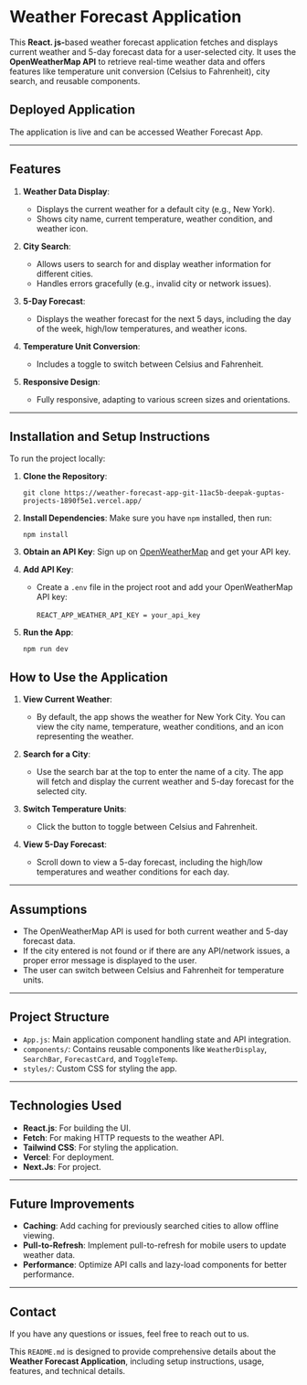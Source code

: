 <div class="flex max-w-full flex-col flex-grow">
<div class="min-h-[20px] text-message flex w-full flex-col items-end gap-2 whitespace-normal break-words [.text-message+&amp;]:mt-5" dir="auto" data-message-author-role="assistant" data-message-id="db7278fb-1a18-46e3-b5ec-393ef93be835">
<div class="flex w-full flex-col gap-1 empty:hidden first:pt-[3px]">
<div class="markdown prose w-full break-words dark:prose-invert dark">
<h1>Weather Forecast Application</h1>
<p>This&nbsp;<span style="box-sizing: border-box; margin: 0px; padding: 0px;"><strong>React. js-</strong>based weather forecast application&nbsp;</span>fetches and displays current weather and 5-day forecast data for a user-selected city. It uses the <strong>OpenWeatherMap API</strong> to retrieve real-time weather data and offers features like temperature unit conversion (Celsius to Fahrenheit), city search, and reusable components.</p>
<h2>Deployed Application</h2>
<p>The application is live and can be accessed <a target="https://weather-forecast-app-git-11ac5b-deepak-guptas-projects-1890f5e1.vercel.app/" rel="noopener">Weather Forecast App</a>.</p>
<hr />
<h2>Features</h2>
<ol>
<li>
<p><strong>Weather Data Display</strong>:</p>
<ul>
<li>Displays the current weather for a default city (e.g., New York).</li>
<li>Shows city name, current temperature, weather condition, and weather icon.</li>
</ul>
</li>
<li>
<p><strong>City Search</strong>:</p>
<ul>
<li>Allows users to search for and display weather information for different cities.</li>
<li>Handles errors gracefully (e.g., invalid city or network issues).</li>
</ul>
</li>
<li>
<p><strong>5-Day Forecast</strong>:</p>
<ul>
<li>Displays the weather forecast for the next 5 days, including the day of the week, high/low temperatures, and weather icons.</li>
</ul>
</li>
<li>
<p><strong>Temperature Unit Conversion</strong>:</p>
<ul>
<li>Includes a toggle to switch between Celsius and Fahrenheit.</li>
</ul>
</li>
<li>
<p><strong>Responsive Design</strong>:</p>
<ul>
<li>Fully responsive, adapting to various screen sizes and orientations.</li>
</ul>
</li>
</ol>
<hr />
<h2>Installation and Setup Instructions</h2>
<p>To run the project locally:</p>
<ol>
<li>
<p><strong>Clone the Repository</strong>:</p>
<div class="dark bg-gray-950 contain-inline-size rounded-md border-[0.5px] border-token-border-medium relative">
<div class="overflow-y-auto p-4" dir="ltr"><code class="!whitespace-pre hljs language-bash">git <span class="hljs-built_in">clone</span> https://weather-forecast-app-git-11ac5b-deepak-guptas-projects-1890f5e1.vercel.app/</code></div>
</div>
</li>
<li>
<p><strong>Install Dependencies</strong>: Make sure you have <code>npm</code> installed, then run:</p>
<div class="dark bg-gray-950 contain-inline-size rounded-md border-[0.5px] border-token-border-medium relative">
<div class="overflow-y-auto p-4" dir="ltr"><code class="!whitespace-pre hljs language-bash">npm install </code></div>
</div>
</li>
<li>
<p><strong>Obtain an API Key</strong>: Sign up on <a href="https://openweathermap.org/" target="_new" rel="noopener">OpenWeatherMap</a> and get your API key.</p>
</li>
<li>
<p><strong>Add API Key</strong>:</p>
<ul>
<li>Create a <code>.env</code> file in the project root and add your OpenWeatherMap API key:
<div class="dark bg-gray-950 contain-inline-size rounded-md border-[0.5px] border-token-border-medium relative">
<div class="sticky top-9 md:top-[5.75rem]">
<div class="absolute bottom-0 right-2 flex h-9 items-center">
<div class="flex items-center rounded bg-token-main-surface-secondary px-2 font-sans text-xs text-token-text-secondary">&nbsp;</div>
</div>
</div>
<div class="overflow-y-auto p-4" dir="ltr"><code class="!whitespace-pre hljs language-makefile">REACT_APP_WEATHER_API_KEY&nbsp;= your_api_key</code></div>
</div>
</li>
</ul>
</li>
<li>
<p><strong>Run the App</strong>:</p>
<div class="dark bg-gray-950 contain-inline-size rounded-md border-[0.5px] border-token-border-medium relative">
<div class="overflow-y-auto p-4" dir="ltr"><code class="!whitespace-pre hljs language-bash">npm&nbsp;run dev</code></div>
</div>
</li>
</ol>
<h2>How to Use the Application</h2>
<ol>
<li>
<p><strong>View Current Weather</strong>:</p>
<ul>
<li>By default, the app shows the weather for New York City. You can view the city name, temperature, weather conditions, and an icon representing the weather.</li>
</ul>
</li>
<li>
<p><strong>Search for a City</strong>:</p>
<ul>
<li>Use the search bar at the top to enter the name of a city. The app will fetch and display the current weather and 5-day forecast for the selected city.</li>
</ul>
</li>
<li>
<p><strong>Switch Temperature Units</strong>:</p>
<ul>
<li>Click the button to toggle between Celsius and Fahrenheit.</li>
</ul>
</li>
<li>
<p><strong>View 5-Day Forecast</strong>:</p>
<ul>
<li>Scroll down to view a 5-day forecast, including the high/low temperatures and weather conditions for each day.</li>
</ul>
</li>
</ol>
<hr />
<h2>Assumptions</h2>
<ul>
<li>The OpenWeatherMap API is used for both current weather and 5-day forecast data.</li>
<li>If the city entered is not found or if there are any API/network issues, a proper error message is displayed to the user.</li>
<li>The user can switch between Celsius and Fahrenheit for temperature units.</li>
</ul>
<hr />
<h2>Project Structure</h2>
<ul>
<li><code>App.js</code>: Main application component handling state and API integration.</li>
<li><code>components/</code>: Contains reusable components like <code>WeatherDisplay</code>, <code>SearchBar</code>, <code>ForecastCard</code>, and <code>ToggleTemp</code>.</li>
<li><code>styles/</code>: Custom CSS for styling the app.</li>
</ul>
<hr />
<h2>Technologies Used</h2>
<ul>
<li><strong>React.js</strong>: For building the UI.</li>
<li><strong>Fetch</strong>: For making HTTP requests to the weather API.</li>
<li><strong>Tailwind CSS</strong>: For styling the application.</li>
<li><strong>Vercel</strong>: For deployment.</li>
<li><strong>Next.Js</strong>: For project.</li>
</ul>
<hr />
<h2>Future Improvements</h2>
<ul>
<li><strong>Caching</strong>: Add caching for previously searched cities to allow offline viewing.</li>
<li><strong>Pull-to-Refresh</strong>: Implement pull-to-refresh for mobile users to update weather data.</li>
<li><strong>Performance</strong>: Optimize API calls and lazy-load components for better performance.</li>
</ul>
<hr />
<h2>Contact</h2>
<p>If you have any questions or issues, feel free to reach out to us.</p>
<p>This <code>README.md</code> is designed to provide comprehensive details about the <strong>Weather Forecast Application</strong>, including setup instructions, usage, features, and technical details.</p>
</div>
</div>
</div>
</div>
<div class="mb-2 flex gap-3 empty:hidden -ml-2">&nbsp;</div>
